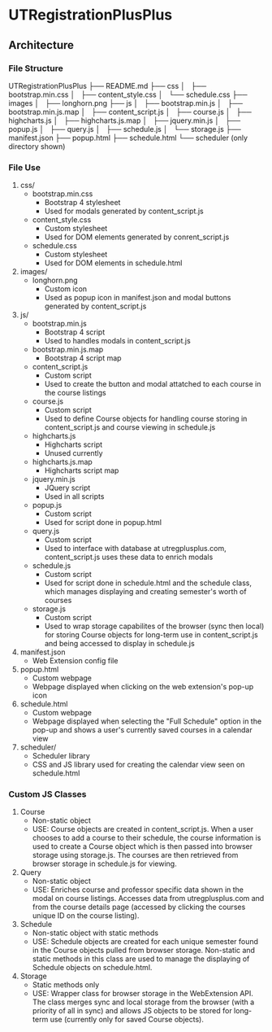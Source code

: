 # UTRegistrationPlusPlus

## Architecture

### File Structure
UTRegistrationPlusPlus
├── README.md
├── css
│   ├── bootstrap.min.css
│   ├── content_style.css
│   └── schedule.css
├── images
│   ├── longhorn.png
├── js
│   ├── bootstrap.min.js
│   ├── bootstrap.min.js.map
│   ├── content_script.js
│   ├── course.js
│   ├── highcharts.js
│   ├── highcharts.js.map
│   ├── jquery.min.js
│   ├── popup.js
│   ├── query.js
│   ├── schedule.js
│   └── storage.js
├── manifest.json
├── popup.html
├── schedule.html
└── scheduler (only directory shown)

### File Use
1. css/
	* bootstrap.min.css
		- Bootstrap 4 stylesheet
		- Used for modals generated by content_script.js
	* content_style.css
		- Custom stylesheet
		- Used for DOM elements generated by conrent_script.js
	* schedule.css
		- Custom stylesheet
		- Used for DOM elements in schedule.html
2. images/
	* longhorn.png
		- Custom icon
		- Used as popup icon in manifest.json and modal buttons generated by content_script.js
3. js/
	* bootstrap.min.js
		- Bootstrap 4 script
		- Used to handles modals in content_script.js
	* bootstrap.min.js.map
		- Bootstrap 4 script map
	* content_script.js
		- Custom script
		- Used to create the button and modal attatched to each course in the course listings
	* course.js
		- Custom script
		- Used to define Course objects for handling course storing in content_script.js and course viewing in schedule.js
	* highcharts.js
		- Highcharts script
		- Unused currently
	* highcharts.js.map
		- Highcharts script map
	* jquery.min.js
		- JQuery script
		- Used in all scripts
	* popup.js
		- Custom script
		- Used for script done in popup.html
	* query.js
		- Custom script
		- Used to interface with database at utregplusplus.com, content_script.js uses these data to enrich modals
	* schedule.js
		- Custom script
		- Used for script done in schedule.html and the schedule class, which manages displaying and creating semester's worth of courses
	* storage.js
		- Custom script
		- Used to wrap storage capabilites of the browser (sync then local) for storing Course objects for long-term use in content_script.js and being accessed to display in schedule.js
4. manifest.json
	* Web Extension config file
5. popup.html
	* Custom webpage
	* Webpage displayed when clicking on the web extension's pop-up icon
6. schedule.html
	* Custom webpage
	* Webpage displayed when selecting the "Full Schedule" option in the pop-up and shows a user's currently saved courses in a calendar view
7. scheduler/
	* Scheduler library
	* CSS and JS library used for creating the calendar view seen on schedule.html

### Custom JS Classes
1. Course
	* Non-static object
	* USE: Course objects are created in content_script.js. When a user chooses to add a course to their schedule, the course information is used to create a Course object which is then passed into browser storage using storage.js. The courses are then retrieved from browser storage in schedule.js for viewing.
2. Query
	* Non-static object
	*	USE: Enriches course and professor specific data shown in the modal on course listings. Accesses data from utregplusplus.com and from the course details page (accessed by clicking the courses unique ID on the course listing).
3. Schedule
	* Non-static object with static methods
	* USE: Schedule objects are created for each unique semester found in the Course objects pulled from browser storage. Non-static and static methods in this class are used to manage the displaying of Schedule objects on schedule.html.
4. Storage
	* Static methods only
	* USE: Wrapper class for browser storage in the WebExtension API. The class merges sync and local storage from the browser (with a priority of all in sync) and allows JS objects to be stored for long-term use (currently only for saved Course objects).

